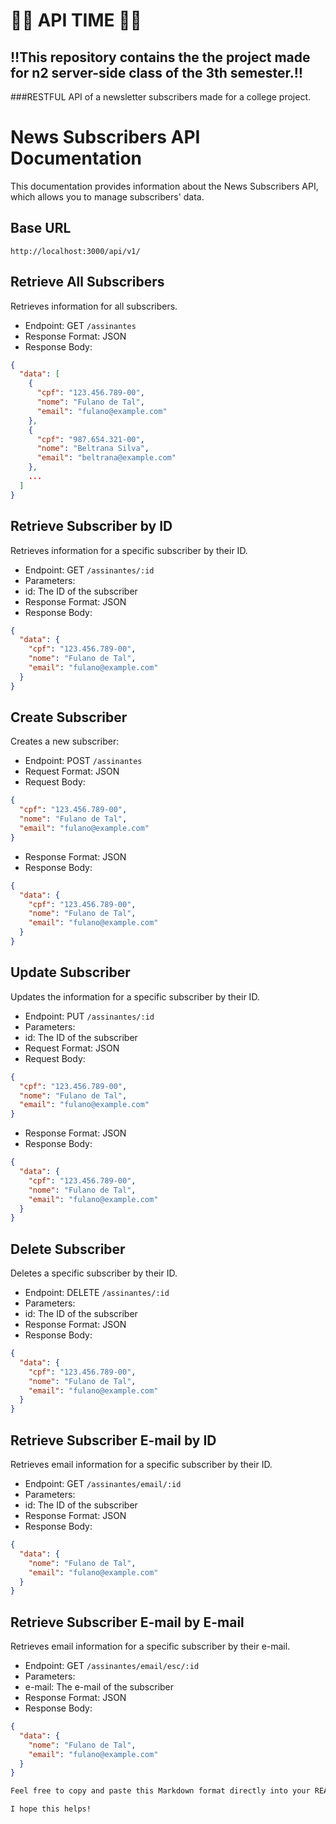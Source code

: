 # 🏴‍☠️ API TIME 🏴‍☠️

## ‼️This repository contains the the project made for n2 server-side class of the 3th semester.‼️

###RESTFUL API  of a newsletter subscribers made for a college project.

# News Subscribers API Documentation

This documentation provides information about the News Subscribers API, which allows you to manage subscribers' data.

## Base URL

``` http://localhost:3000/api/v1/ ```

## Retrieve All Subscribers

Retrieves information for all subscribers.

- Endpoint: GET ```/assinantes```
- Response Format: JSON
- Response Body:

```json
{
  "data": [
    {
      "cpf": "123.456.789-00",
      "nome": "Fulano de Tal",
      "email": "fulano@example.com"
    },
    {
      "cpf": "987.654.321-00",
      "nome": "Beltrana Silva",
      "email": "beltrana@example.com"
    },
    ...
  ]
}
```
## Retrieve Subscriber by ID

Retrieves information for a specific subscriber by their ID.

- Endpoint: GET ```/assinantes/:id```
- Parameters:
- id: The ID of the subscriber
- Response Format: JSON
- Response Body:

```json
{
  "data": {
    "cpf": "123.456.789-00",
    "nome": "Fulano de Tal",
    "email": "fulano@example.com"
  }
}
```
## Create Subscriber

Creates a new subscriber:

- Endpoint: POST ```/assinantes```
- Request Format: JSON
- Request Body:

```json
{
  "cpf": "123.456.789-00",
  "nome": "Fulano de Tal",
  "email": "fulano@example.com"
}
```
- Response Format: JSON
- Response Body:

```json
{
  "data": {
    "cpf": "123.456.789-00",
    "nome": "Fulano de Tal",
    "email": "fulano@example.com"
  }
}
```
## Update Subscriber

Updates the information for a specific subscriber by their ID.

- Endpoint: PUT ```/assinantes/:id```
- Parameters:
-  id: The ID of the subscriber
- Request Format: JSON
- Request Body:

```json
{
  "cpf": "123.456.789-00",
  "nome": "Fulano de Tal",
  "email": "fulano@example.com"
}
```

- Response Format: JSON
- Response Body:

```json
{
  "data": {
    "cpf": "123.456.789-00",
    "nome": "Fulano de Tal",
    "email": "fulano@example.com"
  }
}

```
## Delete Subscriber

Deletes a specific subscriber by their ID.

- Endpoint: DELETE ```/assinantes/:id```
- Parameters:
- id: The ID of the subscriber
- Response Format: JSON
- Response Body:

```json
{
  "data": {
    "cpf": "123.456.789-00",
    "nome": "Fulano de Tal",
    "email": "fulano@example.com"
  }
}
```
## Retrieve Subscriber E-mail by ID

Retrieves email information for a specific subscriber by their ID.

- Endpoint: GET ```/assinantes/email/:id```
- Parameters:
- id: The ID of the subscriber
- Response Format: JSON
- Response Body:

```json
{
  "data": {
    "nome": "Fulano de Tal",
    "email": "fulano@example.com"
  }
}
```
## Retrieve Subscriber E-mail by E-mail

Retrieves email information for a specific subscriber by their e-mail.

- Endpoint: GET ```/assinantes/email/esc/:id```
- Parameters:
- e-mail: The e-mail of the subscriber
- Response Format: JSON
- Response Body:

```json
{
  "data": {
    "nome": "Fulano de Tal",
    "email": "fulano@example.com"
  }
}
```

```bash
Feel free to copy and paste this Markdown format directly into your README.md file on GitHub.

I hope this helps!
```

